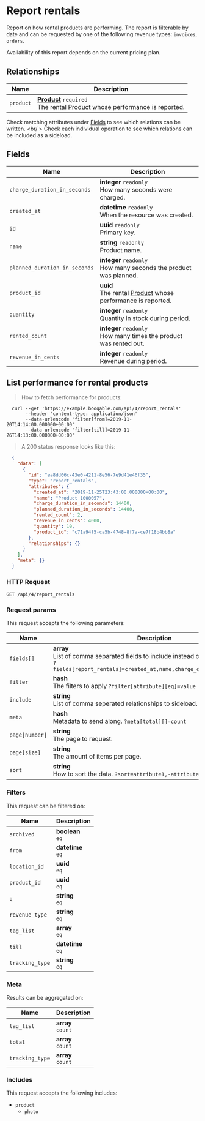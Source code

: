 # Report rentals

Report on how rental products are performing. The report is filterable by date
and can be requested by one of the following revenue types:
`invoices`, `orders`.

<aside class="notice">
  Availability of this report depends on the current pricing plan.
</aside>

## Relationships
Name | Description
-- | --
`product` | **[Product](#products)** `required`<br>The rental [Product](#products) whose performance is reported.


Check matching attributes under [Fields](#report-rentals-fields) to see which relations can be written.
<br/ >
Check each individual operation to see which relations can be included as a sideload.
## Fields

 Name | Description
-- | --
`charge_duration_in_seconds` | **integer** `readonly`<br>How many seconds were charged.
`created_at` | **datetime** `readonly`<br>When the resource was created.
`id` | **uuid** `readonly`<br>Primary key.
`name` | **string** `readonly`<br>Product name.
`planned_duration_in_seconds` | **integer** `readonly`<br>How many seconds the product was planned.
`product_id` | **uuid** <br>The rental [Product](#products) whose performance is reported.
`quantity` | **integer** `readonly`<br>Quantity in stock during period.
`rented_count` | **integer** `readonly`<br>How many times the product was rented out.
`revenue_in_cents` | **integer** `readonly`<br>Revenue during period.


## List performance for rental products


> How to fetch performance for products:

```shell
  curl --get 'https://example.booqable.com/api/4/report_rentals'
       --header 'content-type: application/json'
       --data-urlencode 'filter[from]=2019-11-20T14:14:00.000000+00:00'
       --data-urlencode 'filter[till]=2019-11-26T14:13:00.000000+00:00'
```

> A 200 status response looks like this:

```json
  {
    "data": [
      {
        "id": "ea8dd06c-43e0-4211-8e56-7e9d41e46f35",
        "type": "report_rentals",
        "attributes": {
          "created_at": "2019-11-25T23:43:00.000000+00:00",
          "name": "Product 1000057",
          "charge_duration_in_seconds": 14400,
          "planned_duration_in_seconds": 14400,
          "rented_count": 2,
          "revenue_in_cents": 4000,
          "quantity": 10,
          "product_id": "c71a94f5-ca5b-4748-8f7a-ce7f18b4bb8a"
        },
        "relationships": {}
      }
    ],
    "meta": {}
  }
```

### HTTP Request

`GET /api/4/report_rentals`

### Request params

This request accepts the following parameters:

Name | Description
-- | --
`fields[]` | **array** <br>List of comma separated fields to include instead of the default fields. `?fields[report_rentals]=created_at,name,charge_duration_in_seconds`
`filter` | **hash** <br>The filters to apply `?filter[attribute][eq]=value`
`include` | **string** <br>List of comma seperated relationships to sideload. `?include=product`
`meta` | **hash** <br>Metadata to send along. `?meta[total][]=count`
`page[number]` | **string** <br>The page to request.
`page[size]` | **string** <br>The amount of items per page.
`sort` | **string** <br>How to sort the data. `?sort=attribute1,-attribute2`


### Filters

This request can be filtered on:

Name | Description
-- | --
`archived` | **boolean** <br>`eq`
`from` | **datetime** <br>`eq`
`location_id` | **uuid** <br>`eq`
`product_id` | **uuid** <br>`eq`
`q` | **string** <br>`eq`
`revenue_type` | **string** <br>`eq`
`tag_list` | **array** <br>`eq`
`till` | **datetime** <br>`eq`
`tracking_type` | **string** <br>`eq`


### Meta

Results can be aggregated on:

Name | Description
-- | --
`tag_list` | **array** <br>`count`
`total` | **array** <br>`count`
`tracking_type` | **array** <br>`count`


### Includes

This request accepts the following includes:

<ul>
  <li>
    <code>product</code>
    <ul>
      <li><code>photo</code></li>
    </ul>
  </li>
</ul>

